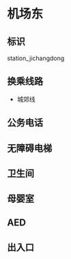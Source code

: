 # 机场东

## 标识

station_jichangdong

## 换乘线路

- 城郊线

## 公务电话



## 无障碍电梯



## 卫生间



## 母婴室



## AED



## 出入口

